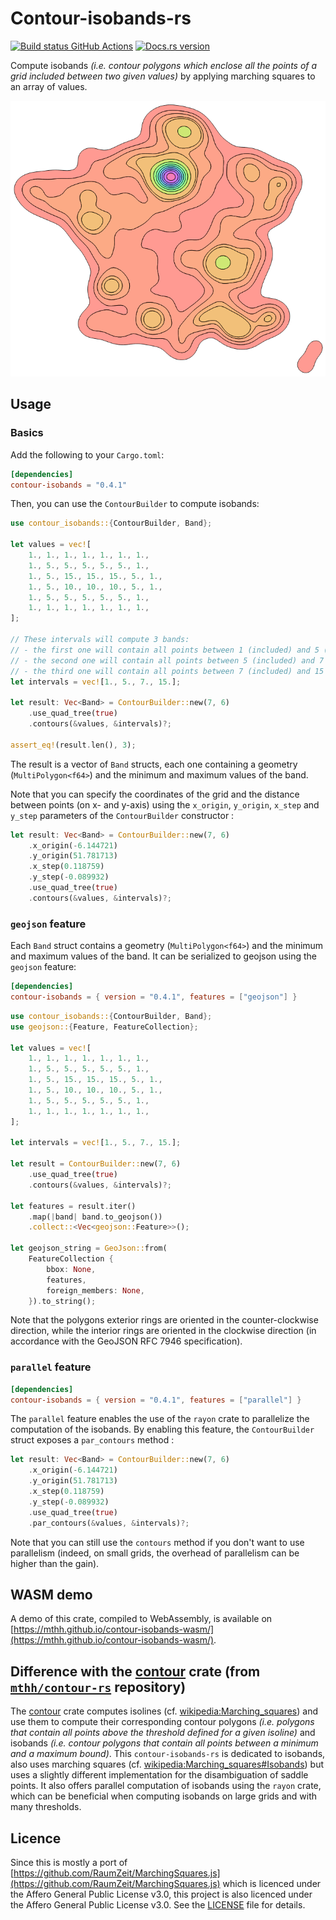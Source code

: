 # Contour-isobands-rs

[![Build status GitHub Actions](https://github.com/mthh/contour-isobands-rs/actions/workflows/build_test_ubuntu.yml/badge.svg)](https://github.com/mthh/contour-isobands-rs/actions/workflows/build_test_ubuntu.yml)
[![Docs.rs version](https://docs.rs/contour-isobands/badge.svg)](https://docs.rs/contour-isobands/)

Compute isobands *(i.e. contour polygons which enclose all the points of a grid included
between two given values)* by applying marching squares to an array of values.

![](https://raw.githubusercontent.com/mthh/contour-isobands-rs/main/illustration.png)

## Usage

### Basics

Add the following to your `Cargo.toml`:

```toml
[dependencies]
contour-isobands = "0.4.1"
```

Then, you can use the `ContourBuilder` to compute isobands:

```rust
use contour_isobands::{ContourBuilder, Band};

let values = vec![
    1., 1., 1., 1., 1., 1., 1.,
    1., 5., 5., 5., 5., 5., 1.,
    1., 5., 15., 15., 15., 5., 1.,
    1., 5., 10., 10., 10., 5., 1.,
    1., 5., 5., 5., 5., 5., 1.,
    1., 1., 1., 1., 1., 1., 1.,
];

// These intervals will compute 3 bands:
// - the first one will contain all points between 1 (included) and 5 (excluded)
// - the second one will contain all points between 5 (included) and 7 (excluded)
// - the third one will contain all points between 7 (included) and 15 (included)
let intervals = vec![1., 5., 7., 15.];

let result: Vec<Band> = ContourBuilder::new(7, 6)
    .use_quad_tree(true)
    .contours(&values, &intervals)?;

assert_eq!(result.len(), 3);
```

The result is a vector of `Band` structs, each one containing a geometry (`MultiPolygon<f64>`) and the minimum and maximum values of the band.

Note that you can specify the coordinates of the grid and the distance between points (on x- and y-axis)
using the `x_origin`, `y_origin`, `x_step` and `y_step` parameters of the `ContourBuilder` constructor :

```rust
let result: Vec<Band> = ContourBuilder::new(7, 6)
    .x_origin(-6.144721)
    .y_origin(51.781713)
    .x_step(0.118759)
    .y_step(-0.089932)
    .use_quad_tree(true)
    .contours(&values, &intervals)?;
```

### `geojson` feature

Each `Band` struct contains a geometry (`MultiPolygon<f64>`) and the minimum and maximum values of the band.
It can be serialized to geojson using the `geojson` feature:

```toml
[dependencies]
contour-isobands = { version = "0.4.1", features = ["geojson"] }
```

```rust
use contour_isobands::{ContourBuilder, Band};
use geojson::{Feature, FeatureCollection};

let values = vec![
    1., 1., 1., 1., 1., 1., 1.,
    1., 5., 5., 5., 5., 5., 1.,
    1., 5., 15., 15., 15., 5., 1.,
    1., 5., 10., 10., 10., 5., 1.,
    1., 5., 5., 5., 5., 5., 1.,
    1., 1., 1., 1., 1., 1., 1.,
];

let intervals = vec![1., 5., 7., 15.];

let result = ContourBuilder::new(7, 6)
    .use_quad_tree(true)
    .contours(&values, &intervals)?;
    
let features = result.iter()
    .map(|band| band.to_geojson())
    .collect::<Vec<geojson::Feature>>();

let geojson_string = GeoJson::from(
    FeatureCollection {
        bbox: None,
        features,
        foreign_members: None,
    }).to_string();
```

Note that the polygons exterior rings are oriented in the counter-clockwise direction,
while the interior rings are oriented in the clockwise direction
(in accordance with the GeoJSON RFC 7946 specification).

### `parallel` feature

```toml
[dependencies]
contour-isobands = { version = "0.4.1", features = ["parallel"] }
```

The `parallel` feature enables the use of the `rayon` crate to parallelize the computation of the isobands.
By enabling this feature, the `ContourBuilder` struct exposes a `par_contours` method :

```rust
let result: Vec<Band> = ContourBuilder::new(7, 6)
    .x_origin(-6.144721)
    .y_origin(51.781713)
    .x_step(0.118759)
    .y_step(-0.089932)
    .use_quad_tree(true)
    .par_contours(&values, &intervals)?;
```

Note that you can still use the `contours` method if you don't want
to use parallelism (indeed, on small grids, the overhead of parallelism can be higher than the gain).


## WASM demo

A demo of this crate, compiled to WebAssembly, is available on [https://mthh.github.io/contour-isobands-wasm/](https://mthh.github.io/contour-isobands-wasm/).

## Difference with the [contour](https://crates.io/crates/contour) crate (from [`mthh/contour-rs`](https://github.com/mthh/contour-rs) repository)

The [contour](https://crates.io/crates/contour) crate computes isolines
(cf. [wikipedia:Marching_squares](https://en.wikipedia.org/wiki/Marching_squares)) and
use them to compute their corresponding contour polygons *(i.e. polygons that contain all points above the threshold defined
for a given isoline)* and isobands *(i.e. contour polygons that contain all points between
a minimum and a maximum bound)*.
This `contour-isobands-rs` is dedicated to isobands, also uses marching squares
(cf. [wikipedia:Marching_squares#Isobands](https://en.wikipedia.org/wiki/Marching_squares#Isobands))
but uses a slightly different implementation for the disambiguation of saddle points.
It also offers parallel computation of isobands using the `rayon` crate, which can be beneficial
when computing isobands on large grids and with many thresholds.

## Licence

Since this is mostly a port of [https://github.com/RaumZeit/MarchingSquares.js](https://github.com/RaumZeit/MarchingSquares.js) which is licenced under the Affero General Public License v3.0, this project is also licenced under the Affero General Public License v3.0.
See the [LICENSE](LICENSE) file for details.